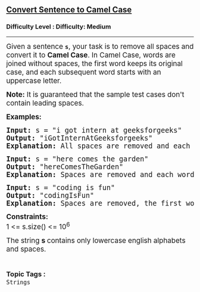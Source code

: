 <h2><a href="https://www.geeksforgeeks.org/problems/convert-sentence-to-camel-case/1?itm_source=geeksforgeeks&itm_medium=article&itm_campaign=practice_card">Convert Sentence to Camel Case</a></h2><h3>Difficulty Level : Difficulty: Medium</h3><hr><div class="problems_problem_content__Xm_eO"><p><span style="font-size: 14pt;">Given a sentence <strong><code>s</code></strong>, your task is to remove all spaces and convert it to <strong>Camel Case</strong>.&nbsp;</span><span style="font-size: 14pt;">In Camel Case, words are joined without spaces, the first word keeps its original case, and each subsequent word starts with an uppercase letter.</span></p>
<p><span style="font-size: 14pt;"><strong>Note:</strong> It is guaranteed that the sample test cases don't contain leading spaces.</span></p>
<p><span style="font-size: 14pt;"><strong>Examples:</strong></span></p>
<pre><span style="font-size: 14pt;"><strong>Input: </strong>s = "i got intern at geeksforgeeks"</span><br><span style="font-size: 14pt;"><strong>Output: </strong>"iGotInternAtGeeksforgeeks"<br><strong>Explanation: </strong>All spaces are removed and each word starts with a capital letter, except the first word which retains its original capitalization.</span></pre>
<pre><span style="font-size: 14pt;"><strong>Input: </strong>s = "here comes the garden"<br><strong>Output: </strong>"hereComesTheGarden"<strong><br></strong><strong>Explanation: </strong>Spaces are removed and each word after the first is capitalized.</span></pre>
<pre><span style="font-size: 14pt;"><strong>Input: </strong>s = "coding is fun"<br><strong>Output: </strong>"codingIsFun"<strong><br></strong><strong>Explanation: </strong>Spaces are removed, the first word retains its original case, and each subsequent word starts with a capital letter.</span></pre>
<p><span style="font-size: 14pt;"><strong>Constraints:<br></strong>1 &lt;= s.size() &lt;= 10<sup>6</sup></span></p>
<p><span style="font-size: 14pt;">The string <strong>s&nbsp;</strong>contains only lowercase english alphabets and spaces.</span></p></div><br><p><span style=font-size:18px><strong>Topic Tags : </strong><br><code>Strings</code>&nbsp;